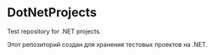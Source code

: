 # DotNetProjects
Test repository for .NET projects. 

Этот репозиторий создан для хранения тестовых проектов на .NET. 
